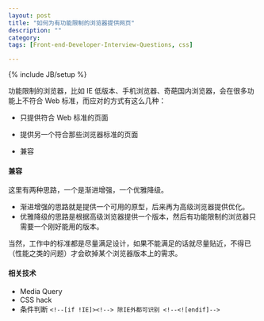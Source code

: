 ```yaml
---
layout: post
title: "如何为有功能限制的浏览器提供网页"
description: ""
category: 
tags: [Front-end-Developer-Interview-Questions, css]

---
```

{% include JB/setup %}

功能限制的浏览器，比如 IE 低版本、手机浏览器、奇葩国内浏览器，会在很多功能上不符合 Web 标准，而应对的方式有这么几种：

* 只提供符合 Web 标准的页面

* 提供另一个符合那些浏览器标准的页面

* 兼容

#### 兼容

这里有两种思路，一个是渐进增强，一个优雅降级。

* 渐进增强的思路就是提供一个可用的原型，后来再为高级浏览器提供优化。
* 优雅降级的思路是根据高级浏览器提供一个版本，然后有功能限制的浏览器只需要一个刚好能用的版本。

当然，工作中的标准都是尽量满足设计，如果不能满足的话就尽量贴近，不得已（性能之类的问题）才会砍掉某个浏览器版本上的需求。

#### 相关技术

* Media Query
* CSS hack
* 条件判断 `<!--[if !IE]><!--> 除IE外都可识别 <!--<![endif]-->`